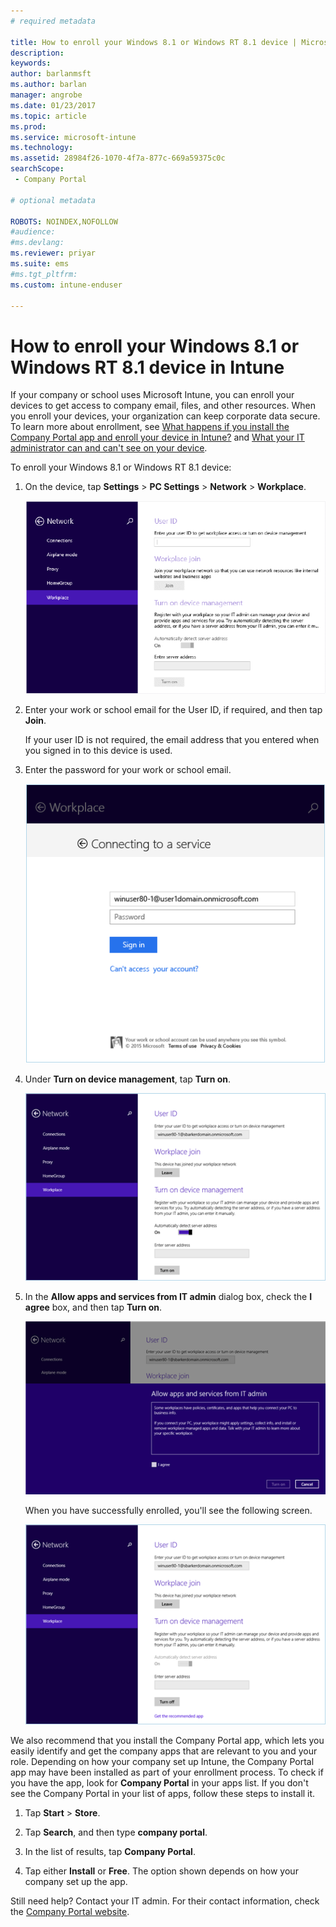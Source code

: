```yaml
---
# required metadata

title: How to enroll your Windows 8.1 or Windows RT 8.1 device | Microsoft Docs
description:
keywords:
author: barlanmsft
ms.author: barlan
manager: angrobe
ms.date: 01/23/2017
ms.topic: article
ms.prod:
ms.service: microsoft-intune
ms.technology:
ms.assetid: 28984f26-1070-4f7a-877c-669a59375c0c
searchScope:
 - Company Portal

# optional metadata

ROBOTS: NOINDEX,NOFOLLOW
#audience:
#ms.devlang:
ms.reviewer: priyar
ms.suite: ems
#ms.tgt_pltfrm:
ms.custom: intune-enduser

---
```


# How to enroll your Windows 8.1 or Windows RT 8.1 device in Intune

If your company or school uses Microsoft Intune, you can enroll your devices to get access to company email, files, and other resources. When you enroll your devices, your organization can keep corporate data secure. To learn more about enrollment, see [What happens if you install the Company Portal app and enroll your device in Intune?](what-happens-if-you-install-the-company-portal-app-and-enroll-your-device-in-intune-windows.md) and [What your IT administrator can and can't see on your device](what-can-your-it-administrator-see-when-you-enroll-your-device-in-intune-windows.md).


To enroll your Windows 8.1 or Windows RT 8.1 device:

1.  On the device, tap **Settings** &gt; **PC Settings** &gt; **Network** &gt; **Workplace**.

    ![nav-to-workplace](./media/W81-1-workplacejoin.png)

2.  Enter your work or school email for the User ID, if required, and then tap **Join**.

    If your user ID is not required,  the email address that you entered when you signed in to this device is used.

3.  Enter the password for your work or school email.

    ![type-password](./media/W81-2-workplacesettings_signin.png)

4.  Under **Turn on device management**, tap **Turn on**.

    ![turn-on-device-management](./media/W81-3-dev-mgt-turn-on.png)

5.  In the **Allow apps and services from IT admin** dialog box, check the  **I agree** box, and then tap **Turn on**.

    ![turn-on-allow-apps-services](./media/W81-4-agree-allow-apps-services.png)

    When you have successfully enrolled, you'll see the following screen.

    ![enrollment-complete](./media/W81-5-enrolled-done.png)

We also recommend that you install the Company Portal app, which lets you easily identify and get the company apps that are relevant to you and your role. Depending on how your company set up Intune, the Company Portal app may have been installed as part of your enrollment process. To check if you have the app, look for **Company Portal** in your apps list. If you don't see the Company Portal in your list of apps, follow these steps to install it.

1.  Tap **Start** &gt; **Store**.

2.  Tap **Search**, and then type **company portal**.

3.  In the list of results, tap **Company Portal**.

4.  Tap  either **Install** or **Free**. The option shown depends on how your company set up the app.

Still need help? Contact your IT admin. For their contact information, check the [Company Portal website](http://portal.manage.microsoft.com).
